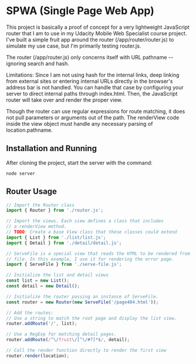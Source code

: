 # SPWA (Single Page Web App)

This project is basically a proof of concept for a very lightweight JavaScript router that I am to use in my Udacity Mobile Web Specialist course project. I've built a simple fruit app around the router (/app/router/router.js) to simulate my use case, but I'm primarily testing router.js.

The router (/app/router.js) only concerns itself with URL pathname -- ignoring search and hash.

Limitations: Since I am not using hash for the internal links, deep linking from external sites or entering internal URLs directly in the browser's address bar is not handled. You can handle that case by configuring your server to direct internal paths through index.html. Then, the JavaScript router will take over and render the proper view.

Though the router can use regular expressions for route matching, it does not pull parameters or arguments out of the path. The renderView code inside the view object must handle any necessary parsing of location.pathname.

## Installation and Running

After cloning the project, start the server with the command:

```
node server
```

## Router Usage

``` JavaScript
// Import the Router class
import { Router } from './router.js';

// Import the views. Each view defines a class that includes
// a renderView method.
// TODO: Create a base View class that these classes could extend
import { List } from './list/list.js';
import { Detail } from './detail/detail.js';

// ServeFile is a special view that reads the HTML to be rendered from a static
// file. In this example, I use it for rendering the error page.
import { ServeFile } from './serve-file.js';

// Initialize the list and detail views
const list = new List();
const detail = new Detail();

// Initialize the router passing an instance of ServeFile.
const router = new Router(new ServeFile('/page404.html'));

// Add the routes:
// Use a string to match the root page and display the list view.
router.addRoute('/', list);

// Use a RegExp for matching detail pages.
router.addRoute(/^\/fruit\/[^\/#?]*$/, detail);

// Call the render function directly to render the first view
router.render(location);
```
